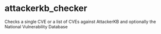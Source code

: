 # attackerkb_checker
Checks a single CVE or a list of CVEs against AttackerKB and optionally the National Vulnerability Database
